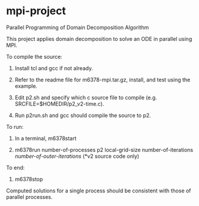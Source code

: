 # mpi-project
Parallel Programming of Domain Decomposition Algorithm

This project applies domain decomposition to solve an ODE 
in parallel using MPI. 

To compile the source:

1) Install tcl and gcc if not already.

2) Refer to the readme file for m6378-mpi.tar.gz, 
install, and test using the example.

3) Edit p2.sh and specify which c source file to compile 
(e.g. SRCFILE=$HOMEDIR/p2_v2-time.c).

4) Run p2run.sh and gcc should compile the source to p2.


To run:

1) In a terminal, m6378start

2) m6378run  number-of-processes  p2  local-grid-size  number-of-iterations  *number-of-outer-iterations*
   (*v2 source code only)

To end:

1) m6378stop

Computed solutions for a single process should be consistent with those of parallel processes.
